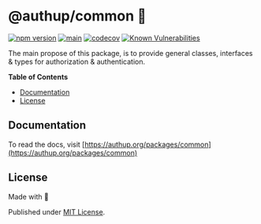 # @authup/common 🎉

[![npm version](https://badge.fury.io/js/@authup%2Fcommon.svg)](https://badge.fury.io/js/@authup%2Fcommon)
[![main](https://github.com/Tada5hi/authup/actions/workflows/main.yml/badge.svg)](https://github.com/Tada5hi/authup/actions/workflows/main.yml)
[![codecov](https://codecov.io/gh/Tada5hi/authup/branch/master/graph/badge.svg?token=FHE347R1NW)](https://codecov.io/gh/Tada5hi/authup)
[![Known Vulnerabilities](https://snyk.io/test/github/Tada5hi/authup/badge.svg)](https://snyk.io/test/github/Tada5hi/authup)

The main propose of this package, is to provide general classes, interfaces & types for authorization & authentication.

**Table of Contents**

- [Documentation](#documentation)
- [License](#license)

## Documentation

To read the docs, visit [https://authup.org/packages/common](https://authup.org/packages/common)

## License

Made with 💚

Published under [MIT License](./LICENSE).
